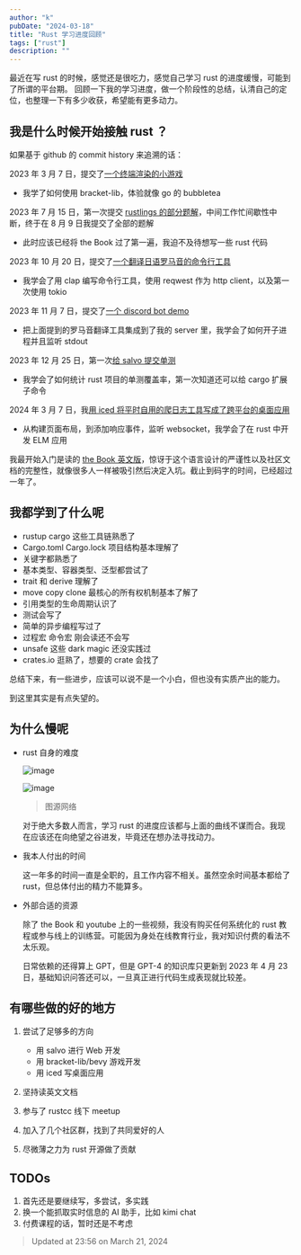 ```yaml
---
author: "k"
pubDate: "2024-03-18"
title: "Rust 学习进度回顾"
tags: ["rust"]
description: ""
---
```


最近在写 rust 的时候，感觉还是很吃力，感觉自己学习 rust 的进度缓慢，可能到了所谓的平台期。
回顾一下我的学习进度，做一个阶段性的总结，认清自己的定位，也整理一下有多少收获，希望能有更多动力。

## 我是什么时候开始接触 rust ？

如果基于 github 的 commit history 来追溯的话：

2023 年 3 月 7 日，提交了[一个终端渲染的小游戏](https://github.com/zhangkai803/flappy_bird)

- 我学了如何使用 bracket-lib，体验就像 go 的 bubbletea

2023 年 7 月 15 日，第一次提交 [rustlings 的部分题解](https://github.com/zhangkai803/rustlings/commit/9792f009850e8c4e4fe5b173a3e7d85d3cbbec15)，中间工作忙间歇性中断，终于在 8 月 9 日我提交了全部的题解

- 此时应该已经将 the Book 过了第一遍，我迫不及待想写一些 rust 代码

2023 年 10 月 20 日，提交了[一个翻译日语罗马音的命令行工具](https://github.com/zhangkai803/romaji)

- 我学会了用 clap 编写命令行工具，使用 reqwest 作为 http client，以及第一次使用 tokio

2023 年 11 月 7 日，提交了[一个 discord bot demo](https://github.com/zhangkai803/discord-bots)

- 把上面提到的罗马音翻译工具集成到了我的 server 里，我学会了如何开子进程并且监听 stdout

2023 年 12 月 25 日，第一次[给 salvo 提交单测](https://github.com/salvo-rs/salvo/commit/2ec35d40372bbfa24cceea52afb8855f18c406e8)

- 我学会了如何统计 rust 项目的单测覆盖率，第一次知道还可以给 cargo 扩展子命令

2024 年 3 月 7 日，我[用 iced 将平时自用的爬日志工具写成了跨平台的桌面应用](https://github.com/zhangkai803/kklogIced)

- 从构建页面布局，到添加响应事件，监听 websocket，我学会了在 rust 中开发 ELM 应用

我最开始入门是读的 [the Book 英文版](https://doc.rust-lang.org/book/)，惊讶于这个语言设计的严谨性以及社区文档的完整性，就像很多人一样被吸引然后决定入坑。截止到码字的时间，已经超过一年了。

## 我都学到了什么呢

- rustup cargo 这些工具链熟悉了
- Cargo.toml Cargo.lock 项目结构基本理解了
- 关键字都熟悉了
- 基本类型、容器类型、泛型都尝试了
- trait 和 derive 理解了
- move copy clone 最核心的所有权机制基本了解了
- 引用类型的生命周期认识了
- 测试会写了
- 简单的异步编程写过了
- 过程宏 命令宏 刚会读还不会写
- unsafe 这些 dark magic 还没实践过
- crates.io 逛熟了，想要的 crate 会找了

总结下来，有一些进步，应该可以说不是一个小白，但也没有实质产出的能力。

到这里其实是有点失望的。

## 为什么慢呢

- rust 自身的难度

    ![image](../../../images/rust_curve.webp)

    ![image](../../../images/dk_effect.webp)

    > 图源网络

    对于绝大多数人而言，学习 rust 的进度应该都与上面的曲线不谋而合。我现在应该还在向绝望之谷进发，毕竟还在想办法寻找动力。

- 我本人付出的时间

    这一年多的时间一直是全职的，且工作内容不相关。虽然空余时间基本都给了 rust，但总体付出的精力不能算多。

- 外部合适的资源

    除了 the Book 和 youtube 上的一些视频，我没有购买任何系统化的 rust 教程或参与线上的训练营。可能因为身处在线教育行业，我对知识付费的看法不太乐观。

    日常依赖的还得算上 GPT，但是 GPT-4 的知识库只更新到 2023 年 4 月 23 日，基础知识问答还可以，一旦真正进行代码生成表现就比较差。

## 有哪些做的好的地方

1. 尝试了足够多的方向

    - 用 salvo 进行 Web 开发
    - 用 bracket-lib/bevy 游戏开发
    - 用 iced 写桌面应用

2. 坚持读英文文档
3. 参与了 rustcc 线下 meetup
4. 加入了几个社区群，找到了共同爱好的人
5. 尽微薄之力为 rust 开源做了贡献

## TODOs

1. 首先还是要继续写，多尝试，多实践
2. 换一个能抓取实时信息的 AI 助手，比如 kimi chat
3. 付费课程的话，暂时还是不考虑

> Updated at 23:56 on March 21, 2024
